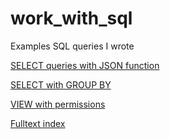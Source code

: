 # work_with_sql
Examples SQL queries I wrote

[SELECT queries with JSON function](https://github.com/websys-forever/work_with_sql/tree/main/with_recursive_json)

[SELECT with GROUP BY](https://github.com/websys-forever/work_with_sql/tree/main/with_recursive_group_by)

[VIEW with permissions](https://github.com/websys-forever/work_with_sql/tree/main/view)

[Fulltext index](https://github.com/websys-forever/work_with_sql/tree/main/fulltext_index)
